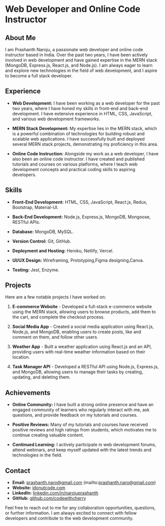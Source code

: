 # Web Developer and Online Code Instructor

## About Me
I am Prashanth Naroju, a passionate web developer and online code instructor based in India. Over the past two years, I have been actively involved in web development and have gained expertise in the MERN stack (MongoDB, Express.js, React.js, and Node.js). I am always eager to learn and explore new technologies in the field of web development, and I aspire to become a full stack developer.

## Experience
- **Web Development:** I have been working as a web developer for the past two years, where I have honed my skills in front-end and back-end development. I have extensive experience in HTML, CSS, JavaScript, and various web development frameworks.

- **MERN Stack Development:** My expertise lies in the MERN stack, which is a powerful combination of technologies for building robust and scalable web applications. I have successfully built and deployed several MERN stack projects, demonstrating my proficiency in this area.

- **Online Code Instruction:** Alongside my work as a web developer, I have also been an online code instructor. I have created and published tutorials and courses on various platforms, where I teach web development concepts and practical coding skills to aspiring developers.

## Skills
- **Front-End Development:** HTML, CSS, JavaScript, React.js, Redux, Bootstrap, Material-UI.

- **Back-End Development:** Node.js, Express.js, MongoDB, Mongoose, RESTful APIs.

- **Database:** MongoDB, MySQL.

- **Version Control:** Git, GitHub.

- **Deployment and Hosting:** Heroku, Netlify, Vercel.

- **UI/UX Design:** Wireframing, Prototyping,Figma designing,Canva.

- **Testing:** Jest, Enzyme.

## Projects
Here are a few notable projects I have worked on:

1. **E-commerce Website** - Developed a full-stack e-commerce website using the MERN stack, allowing users to browse products, add them to the cart, and complete the checkout process.

2. **Social Media App** - Created a social media application using React.js, Node.js, and MongoDB, enabling users to create posts, like and comment on them, and follow other users.

3. **Weather App** - Built a weather application using React.js and an API, providing users with real-time weather information based on their location.

4. **Task Manager API** - Developed a RESTful API using Node.js, Express.js, and MongoDB, allowing users to manage their tasks by creating, updating, and deleting them.

## Achievements
- **Online Community:** I have built a strong online presence and have an engaged community of learners who regularly interact with me, ask questions, and provide feedback on my tutorials and courses.

- **Positive Reviews:** Many of my tutorials and courses have received positive reviews and high ratings from students, which motivates me to continue creating valuable content.

- **Continued Learning:** I actively participate in web development forums, attend webinars, and keep myself updated with the latest trends and technologies in the field.

## Contact
- **Email:** prashanth.naro@gmail.com (mailto:prashanth.naro@gmail.com)
- **Website:** [idonutcode.com](https://idonutcode.com)
- **LinkedIn:** [linkedin.com/in/narojuprashanth](https://linkedin.com/in/narojuprashanth)
- **GitHub:** [github.com/codewithcherry](https://github.com/codewithcherry)

Feel free to reach out to me for any collaboration opportunities, questions, or further information. I am always excited to connect with fellow developers and contribute to the web development community.


<!---
codewithcherry/codewithcherry is a ✨ special ✨ repository because its `README.md` (this file) appears on your GitHub profile.
You can click the Preview link to take a look at your changes.
--->
